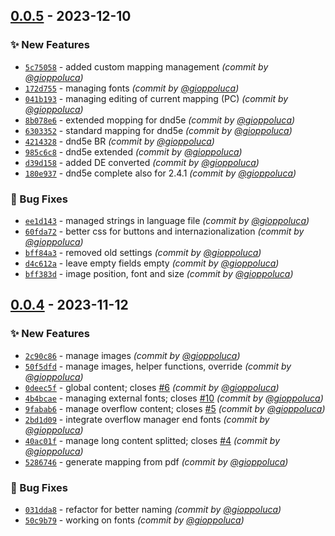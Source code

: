 
## [0.0.5] - 2023-12-10
### :sparkles: New Features
- [`5c75058`](https://github.com/gioppoluca/sheet-export/commit/5c750589376ee19b7d346b7f5c1440f50494cc2f) - added custom mapping management *(commit by [@gioppoluca](https://github.com/gioppoluca))*
- [`172d755`](https://github.com/gioppoluca/sheet-export/commit/172d755ed571f92f061b6be06a18f79678bd6843) - managing fonts *(commit by [@gioppoluca](https://github.com/gioppoluca))*
- [`041b193`](https://github.com/gioppoluca/sheet-export/commit/041b193a343cc3f1e8882f9ed2ff435d8bc7dd29) - managing editing of current mapping (PC) *(commit by [@gioppoluca](https://github.com/gioppoluca))*
- [`8b078e6`](https://github.com/gioppoluca/sheet-export/commit/8b078e651798114ee1d8cc9ebc56d262170af21f) - extended mopping for dnd5e *(commit by [@gioppoluca](https://github.com/gioppoluca))*
- [`6303352`](https://github.com/gioppoluca/sheet-export/commit/6303352f54b5bb88d78a98cac3bbd98985099497) - standard mapping for dnd5e *(commit by [@gioppoluca](https://github.com/gioppoluca))*
- [`4214328`](https://github.com/gioppoluca/sheet-export/commit/4214328b5fe7a09404a414fe8077f266eb1a5fc1) - dnd5e BR *(commit by [@gioppoluca](https://github.com/gioppoluca))*
- [`985c6c8`](https://github.com/gioppoluca/sheet-export/commit/985c6c83c1f479676bd2c1c89cdeb453be520aec) - dnd5e extended *(commit by [@gioppoluca](https://github.com/gioppoluca))*
- [`d39d158`](https://github.com/gioppoluca/sheet-export/commit/d39d158a282a37579840f4ffaa6631dbed7e126c) - added DE converted *(commit by [@gioppoluca](https://github.com/gioppoluca))*
- [`180e937`](https://github.com/gioppoluca/sheet-export/commit/180e93778dd2146270895e254198b36a7648a363) - dnd5e complete also for 2.4.1 *(commit by [@gioppoluca](https://github.com/gioppoluca))*

### :bug: Bug Fixes
- [`ee1d143`](https://github.com/gioppoluca/sheet-export/commit/ee1d143c4d41111fa0c5dcb3892e7ffcdc7b2e25) - managed strings in language file *(commit by [@gioppoluca](https://github.com/gioppoluca))*
- [`60fda72`](https://github.com/gioppoluca/sheet-export/commit/60fda72b38a0471f35ccf23b15f014ad7415e003) - better css for buttons and internazionalization *(commit by [@gioppoluca](https://github.com/gioppoluca))*
- [`bff84a3`](https://github.com/gioppoluca/sheet-export/commit/bff84a35255c857265bb804eef3222b0152b2779) - removed old settings *(commit by [@gioppoluca](https://github.com/gioppoluca))*
- [`d4c612a`](https://github.com/gioppoluca/sheet-export/commit/d4c612aae0fcabed65975bd0a3842c95a36bce4f) - leave empty fields empty *(commit by [@gioppoluca](https://github.com/gioppoluca))*
- [`bff383d`](https://github.com/gioppoluca/sheet-export/commit/bff383d188fc8930593bcb67b194c1115baf76bc) - image position, font and size *(commit by [@gioppoluca](https://github.com/gioppoluca))*


## [0.0.4] - 2023-11-12
### :sparkles: New Features
- [`2c90c86`](https://github.com/gioppoluca/sheet-export/commit/2c90c86f405b54e5f4094ee1495ef276fd974d6e) - manage images *(commit by [@gioppoluca](https://github.com/gioppoluca))*
- [`50f5dfd`](https://github.com/gioppoluca/sheet-export/commit/50f5dfd6a2d88751f5aec0a5428d63e2414a7f03) - manage images, helper functions, override *(commit by [@gioppoluca](https://github.com/gioppoluca))*
- [`0deec5f`](https://github.com/gioppoluca/sheet-export/commit/0deec5f0264e36e9e60775473e38990f4365e24e) - global content; closes [#6](https://github.com/gioppoluca/sheet-export/pull/6) *(commit by [@gioppoluca](https://github.com/gioppoluca))*
- [`4b4bcae`](https://github.com/gioppoluca/sheet-export/commit/4b4bcaef40390d608bbac0109067ee6ec4e4b8c0) - managing external fonts; closes [#10](https://github.com/gioppoluca/sheet-export/pull/10) *(commit by [@gioppoluca](https://github.com/gioppoluca))*
- [`9fabab6`](https://github.com/gioppoluca/sheet-export/commit/9fabab69f212b23d6d4d8ac2c6a728d907db953b) - manage overflow content; closes [#5](https://github.com/gioppoluca/sheet-export/pull/5) *(commit by [@gioppoluca](https://github.com/gioppoluca))*
- [`2bd1d09`](https://github.com/gioppoluca/sheet-export/commit/2bd1d099a7bd9f046dbd2e1fe65cec511167bbd9) - integrate overflow manager end fonts *(commit by [@gioppoluca](https://github.com/gioppoluca))*
- [`40ac01f`](https://github.com/gioppoluca/sheet-export/commit/40ac01f46f85e74ab0d329aa7a3999fb45da9e6e) - manage long content splitted; closes [#4](https://github.com/gioppoluca/sheet-export/pull/4) *(commit by [@gioppoluca](https://github.com/gioppoluca))*
- [`5286746`](https://github.com/gioppoluca/sheet-export/commit/5286746b2b4dffca9a0645820f2dd1d2547d17f3) - generate mapping from pdf *(commit by [@gioppoluca](https://github.com/gioppoluca))*

### :bug: Bug Fixes
- [`031dda8`](https://github.com/gioppoluca/sheet-export/commit/031dda89b93eddf9e59f426f3db4fec4683cb668) - refactor for better naming *(commit by [@gioppoluca](https://github.com/gioppoluca))*
- [`50c9b79`](https://github.com/gioppoluca/sheet-export/commit/50c9b79193c5f2f807be042e64244842c325f3a9) - working on fonts *(commit by [@gioppoluca](https://github.com/gioppoluca))*


[0.0.4]: https://github.com/gioppoluca/sheet-export/compare/0.0.3...0.0.4
[0.0.5]: https://github.com/gioppoluca/sheet-export/compare/0.0.4...0.0.5